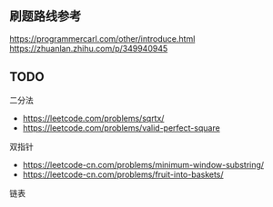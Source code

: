 ## 刷题路线参考
https://programmercarl.com/other/introduce.html
https://zhuanlan.zhihu.com/p/349940945

## TODO
二分法  
- https://leetcode.com/problems/sqrtx/
- https://leetcode.com/problems/valid-perfect-square
  
双指针  
- https://leetcode-cn.com/problems/minimum-window-substring/
- https://leetcode-cn.com/problems/fruit-into-baskets/

链表  
